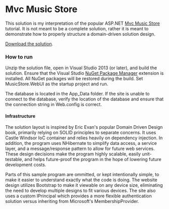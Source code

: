 # Mvc Music Store
This solution is my interpretation of the popular ASP.NET [Mvc Music Store](http://www.asp.net/mvc/overview/older-versions/mvc-music-store/mvc-music-store-part-1) tutorial. It is not meant to be a complete solution, rather it is meant to demonstrate how to properly structure a domain-driven solution design.

[Download the solution](https://github.com/kduberstein/MvcMusicStore/archive/master.zip).

### How to run

Unzip the solution file, open in Visual Studio 2013 (or later), and build the solution. Ensure that the Visual Studio [NuGet Package Manager](https://visualstudiogallery.msdn.microsoft.com/4ec1526c-4a8c-4a84-b702-b21a8f5293ca) extension is installed. All NuGet packages will be restored during the build. Set MusicStore.WebUI as the startup project and run.

The database is located in the App_Data folder. If the site is unable to connect to the database, verify the location of the database and ensure that the connection string in Web.config is correct.

#### Infrastructure
The solution layout is inspired by Eric Evan's popular Domain Driven Design book, primarily relying on SOLID principles to separate concerns. It uses Castle Windsor IoC container and relies heavily on dependency injection. In addition, the program uses NHibernate to simplify data access, a service layer, and a message/response pattern to allow for future web services. These design decisions make the program highly scalable, easily unit-testable, and helps future-proof the program in the hope of lowering future development costs.

Parts of this sample program are ommitted, or kept intentionally simple, to make it easier to understand exactly what the code is doing. The website design utilizes Bootstrap to make it viewable on any device size, eliminating the need to develop multiple designs to fit various devices. The site also uses a custom IPrincipal which provides a more flexible authentication solution versus inheriting from Microsoft's MembershipProvider.
